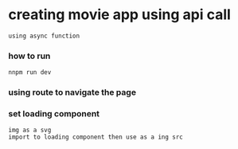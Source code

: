# creating movie app using api call

    using async function

### how to run

    nnpm run dev

### using route to navigate the page

### set loading component

    img as a svg
    import to loading component then use as a ing src
